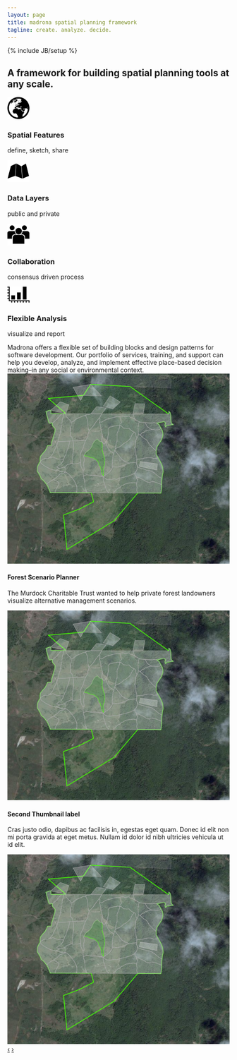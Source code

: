 ```yaml
---
layout: page
title: madrona spatial planning framework
tagline: create. analyze. decide.
---
```

{% include JB/setup %}
<div class="row-fluid">
  <div class="span7">
    <div class="row-fluid">
      <div class="madrona-quote">
        <h2>A framework for building spatial planning tools at any scale.</h2>
      </div>
    </div>
    <div class="row-fluid bug-row">
      <div class="bugs">
        <div class="bug">
          <div>
            <img src="assets/img/features.png">
            <div class="text" id="features-text">
              <h3>Spatial&nbsp;Features</h3>
              <p>define, sketch, share</p>
            </div>
          </div>
        </div>
        <div class="bug" id="data-layers-bug">
          <div>
            <img src="assets/img/layers.png">
            <div class="text">
              <h3>Data&nbsp;Layers</h3>
              <p>public and private</p>
            </div>
          </div>
        </div>
        <div class="bug">
          <div>
            <img src="assets/img/collaboration.png">
            <div class="text" id="collab-text">
              <h3>Collaboration</h3>
              <p>consensus driven process</p>
            </div>
          </div>
        </div>
        <div class="bug" id="analysis-bug">
          <div>
            <img src="assets/img/analysis.png">
            <div class="text" id="analyis-text">
              <h3>Flexible&nbsp;Analysis</h3>
              <p>visualize and report</p>
            </div>
          </div>
        </div>
      </div>
    </div>
    <div class="row-fluid">
        Madrona offers a flexible set of building blocks and design patterns for software development. Our portfolio of services, training, and support can help you develop, analyze, and implement effective place-based decision making–in any social or environmental context.
    </div>
  </div>
  <div class="span5">
    <div id="showcase" class="carousel">
    <!-- Carousel items -->
      <div class="carousel-inner">
      <div class="active item">
        <img src="assets/img/fsp.png">
        <div class="carousel-caption">
          <h4>Forest Scenario Planner</h4>
          <p>The Murdock Charitable Trust wanted to help private forest landowners visualize alternative management scenarios.</p>
        </div>
      </div>
      <div class="item">
        <img src="assets/img/fsp.png">
        <div class="carousel-caption">
          <h4>Second Thumbnail label</h4>
          <p>Cras justo odio, dapibus ac facilisis in, egestas eget quam. Donec id elit non mi porta gravida at eget metus. Nullam id dolor id nibh ultricies vehicula ut id elit.</p>
        </div>
      </div>
      <div class="item"><img src="assets/img/fsp.png"></div>
    </div>
    <!-- Carousel nav -->
    <a class="carousel-control left" href="#showcase" data-slide="prev">&lsaquo;</a>
    <a class="carousel-control right" href="#showcase" data-slide="next">&rsaquo;</a>
    </div>
   </div>
</div>


<script>
  $(window).load(function() {
    $('.carousel').carousel({
      interval: 8000
    })
    
  });
</script>